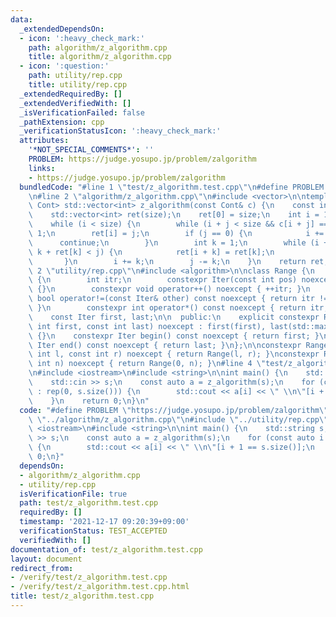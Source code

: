 ```yaml
---
data:
  _extendedDependsOn:
  - icon: ':heavy_check_mark:'
    path: algorithm/z_algorithm.cpp
    title: algorithm/z_algorithm.cpp
  - icon: ':question:'
    path: utility/rep.cpp
    title: utility/rep.cpp
  _extendedRequiredBy: []
  _extendedVerifiedWith: []
  _isVerificationFailed: false
  _pathExtension: cpp
  _verificationStatusIcon: ':heavy_check_mark:'
  attributes:
    '*NOT_SPECIAL_COMMENTS*': ''
    PROBLEM: https://judge.yosupo.jp/problem/zalgorithm
    links:
    - https://judge.yosupo.jp/problem/zalgorithm
  bundledCode: "#line 1 \"test/z_algorithm.test.cpp\"\n#define PROBLEM \"https://judge.yosupo.jp/problem/zalgorithm\"\
    \n#line 2 \"algorithm/z_algorithm.cpp\"\n#include <vector>\n\ntemplate <class\
    \ Cont> std::vector<int> z_algorithm(const Cont& c) {\n    const int size = c.size();\n\
    \    std::vector<int> ret(size);\n    ret[0] = size;\n    int i = 1, j = 0;\n\
    \    while (i < size) {\n        while (i + j < size && c[i + j] == c[j]) j +=\
    \ 1;\n        ret[i] = j;\n        if (j == 0) {\n            i += 1;\n      \
    \      continue;\n        }\n        int k = 1;\n        while (i + k < size &&\
    \ k + ret[k] < j) {\n            ret[i + k] = ret[k];\n            k += 1;\n \
    \       }\n        i += k;\n        j -= k;\n    }\n    return ret;\n}\n#line\
    \ 2 \"utility/rep.cpp\"\n#include <algorithm>\n\nclass Range {\n    struct Iter\
    \ {\n        int itr;\n        constexpr Iter(const int pos) noexcept : itr(pos)\
    \ {}\n        constexpr void operator++() noexcept { ++itr; }\n        constexpr\
    \ bool operator!=(const Iter& other) const noexcept { return itr != other.itr;\
    \ }\n        constexpr int operator*() const noexcept { return itr; }\n    };\n\
    \    const Iter first, last;\n\n  public:\n    explicit constexpr Range(const\
    \ int first, const int last) noexcept : first(first), last(std::max(first, last))\
    \ {}\n    constexpr Iter begin() const noexcept { return first; }\n    constexpr\
    \ Iter end() const noexcept { return last; }\n};\n\nconstexpr Range rep(const\
    \ int l, const int r) noexcept { return Range(l, r); }\nconstexpr Range rep(const\
    \ int n) noexcept { return Range(0, n); }\n#line 4 \"test/z_algorithm.test.cpp\"\
    \n#include <iostream>\n#include <string>\n\nint main() {\n    std::string s;\n\
    \    std::cin >> s;\n    const auto a = z_algorithm(s);\n    for (const auto i\
    \ : rep(0, s.size())) {\n        std::cout << a[i] << \" \\n\"[i + 1 == s.size()];\n\
    \    }\n    return 0;\n}\n"
  code: "#define PROBLEM \"https://judge.yosupo.jp/problem/zalgorithm\"\n#include\
    \ \"../algorithm/z_algorithm.cpp\"\n#include \"../utility/rep.cpp\"\n#include\
    \ <iostream>\n#include <string>\n\nint main() {\n    std::string s;\n    std::cin\
    \ >> s;\n    const auto a = z_algorithm(s);\n    for (const auto i : rep(0, s.size()))\
    \ {\n        std::cout << a[i] << \" \\n\"[i + 1 == s.size()];\n    }\n    return\
    \ 0;\n}"
  dependsOn:
  - algorithm/z_algorithm.cpp
  - utility/rep.cpp
  isVerificationFile: true
  path: test/z_algorithm.test.cpp
  requiredBy: []
  timestamp: '2021-12-17 09:20:39+09:00'
  verificationStatus: TEST_ACCEPTED
  verifiedWith: []
documentation_of: test/z_algorithm.test.cpp
layout: document
redirect_from:
- /verify/test/z_algorithm.test.cpp
- /verify/test/z_algorithm.test.cpp.html
title: test/z_algorithm.test.cpp
---
```


